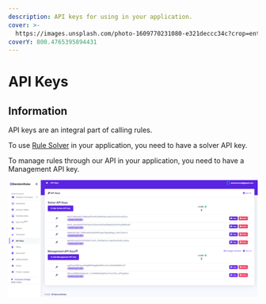 ```yaml
---
description: API keys for using in your application.
cover: >-
  https://images.unsplash.com/photo-1609770231080-e321deccc34c?crop=entropy&cs=srgb&fm=jpg&ixid=MnwxOTcwMjR8MHwxfHNlYXJjaHwxfHxrZXlzfGVufDB8fHx8MTYzNjk4ODc2OA&ixlib=rb-1.2.1&q=85
coverY: 800.4765395894431
---
```


# API Keys

## Information

API keys are an integral part of calling rules.

To use [Rule Solver](../rule-solver-api.md) in your application, you need to have a solver API key.

To manage rules through our API in your application, you need to have a Management API key.

![](../../.gitbook/assets/apikeys.png)
